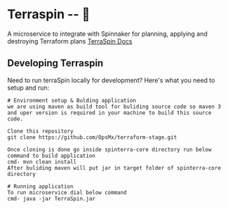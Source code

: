 # Terraspin -- :whale:

A microservice to integrate with Spinnaker for planning, applying and destroying Terraform plans
[TerraSpin Docs](https://docs.opsmx.com/codelabs/terraform-spinnaker) 

## Developing Terraspin
Need to run terraSpin locally for development? Here's what you need to setup and run:

```
# Environment setup & Bulding application
we are using maven as build tool for buliding source code so maven 3 and uper version is required in your machine to build this source code.

Clone this repository 
git clone https://github.com/OpsMx/terraform-stage.git

Once cloning is done go inside spinterra-core directory run below command to build application 
cmd- mvn clean install  
After buliding maven will put jar in target folder of spinterra-core directory

# Running application
To run microservice dial below command 
cmd- java -jar TerraSpin.jar 
```
